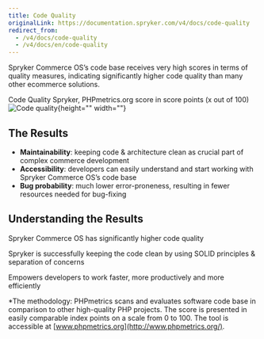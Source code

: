 ```yaml
---
title: Code Quality
originalLink: https://documentation.spryker.com/v4/docs/code-quality
redirect_from:
  - /v4/docs/code-quality
  - /v4/docs/en/code-quality
---
```


Spryker Commerce OS’s code base receives very high scores in terms of quality measures, indicating significantly higher code quality than many other ecommerce solutions.

Code Quality Spryker, PHPmetrics.org score in score points (x out of 100)
![Code quality](https://spryker.s3.eu-central-1.amazonaws.com/docs/Developer+Guide/Guidelines/Code+Quality/spryker-code-quality.png){height="" width=""}

## The Results

* **Maintainability**: keeping code & architecture clean as crucial part of complex commerce development
* **Accessibility**: developers can easily understand and start working with Spryker Commerce OS’s code base
* **Bug probability**: much lower error-proneness, resulting in fewer resources needed for bug-fixing

## Understanding the Results

Spryker Commerce OS has significantly higher code quality

Spryker is successfully keeping the code clean by using SOLID principles & separation of concerns

Empowers developers to work faster, more productively and more efficiently

*The methodology: PHPmetrics scans and evaluates software code base in comparison to other high-quality PHP projects. The score is presented in easily comparable index points on a scale from 0 to 100. The tool is accessible at [www.phpmetrics.org](http://www.phpmetrics.org/).
